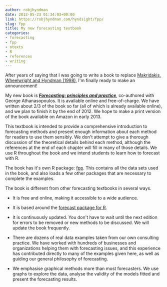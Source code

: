 ```yaml
---
author: robjhyndman
date: 2012-05-23 01:34:03+00:00
link: https://robjhyndman.com/hyndsight/fpp/
slug: fpp
title: My new forecasting textbook
categories:
- forecasting
- fpp
- otexts
- R
- references
- writing
---
```


After years of saying that I was going to write a book to replace [Makridakis, Wheelwright and Hyndman (1998)](/forecasting/), I'm finally ready to make an announcement!

My new book is _**[Forecasting: principles and practice](http://otexts.org/fpp/)**_, co-authored with George Athanasopoulos. It is available online and free-of-charge. We have written about 2/3 of the book so far (all of which is already available online), and we plan to finish it by the end of 2012. We hope to make a print version of the book available on Amazon in early 2013.

This textbook is intended to provide a comprehensive introduction to forecasting methods and present enough information about each method for readers to use them sensibly. We don't attempt to give a thorough discussion of the theoretical details behind each method, although the references at the end of each chapter will fill in many of those details. We use R throughout the book and we intend students to learn how to forecast with R.

The book has it's own R package: [fpp](http://github.com/robjhyndman/fpp/). This contains all the data sets used in the book, and also loads a few other packages that are necessary to complete the examples.

The book is different from other forecasting textbooks in several ways.



	
  * It is free and online, making it accessible to a wide audience.

	
  * It is based around the [forecast package for R](http://github.com/robjhyndman/forecast/).

	
  * It is continuously updated. You don't have to wait until the next edition for errors to be removed or new methods to be discussed. We will update the book frequently.

	
  * There are dozens of real data examples taken from our own consulting practice. We have worked with hundreds of businesses and organizations helping them with forecasting issues, and this experience has contributed directly to many of the examples given here, as well as guiding our general philosophy of forecasting.

	
  * We emphasise graphical methods more than most forecasters. We use graphs to explore the data, analyse the validity of the models fitted and present the forecasting results.



